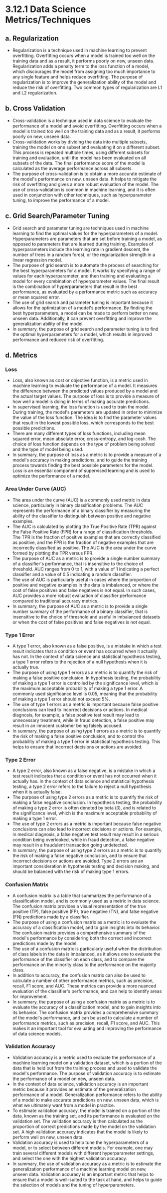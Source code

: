 # 3.12.1 Data Science Metrics/Techniques

## a. Regularization 
- Regularization is a technique used in machine learning to prevent overfitting. Overfitting occurs when a model is trained too well on the training data and as a result, it performs poorly on new, unseen data. Regularization adds a penalty term to the loss function of a model, which discourages the model from assigning too much importance to any single feature and helps reduce overfitting. The purpose of regularization is to improve the generalization ability of the model and reduce the risk of overfitting. Two common types of regularization are L1 and L2 regularization.

## b. Cross Validation 
- Cross-validation is a technique used in data science to evaluate the performance of a model and avoid overfitting. Overfitting occurs when a model is trained too well on the training data and as a result, it performs poorly on new, unseen data.
- Cross-validation works by dividing the data into multiple subsets, training the model on one subset and evaluating it on a different subset. This process is repeated multiple times, using different subsets for training and evaluation, until the model has been evaluated on all subsets of the data. The final performance score of the model is calculated as the average performance across all subsets.
- The purpose of cross-validation is to obtain a more accurate estimate of the model's performance on new, unseen data. It helps to mitigate the risk of overfitting and gives a more robust evaluation of the model. The use of cross-validation is common in machine learning, and it is often used in conjunction with other techniques, such as hyperparameter tuning, to improve the performance of a model.

## c. Grid Search/Parameter Tuning
- Grid search and parameter tuning are techniques used in machine learning to find the optimal values for the hyperparameters of a model. Hyperparameters are parameters that are set before training a model, as opposed to parameters that are learned during training. Examples of hyperparameters include the learning rate in gradient descent, the number of trees in a random forest, or the regularization strength in a linear regression model.
- The purpose of grid search is to automate the process of searching for the best hyperparameters for a model. It works by specifying a range of values for each hyperparameter, and then training and evaluating a model for every combination of hyperparameter values. The final result is the combination of hyperparameters that result in the best performance, as evaluated by a performance metric such as accuracy or mean squared error.
- The use of grid search and parameter tuning is important because it allows for the optimization of a model's performance. By finding the best hyperparameters, a model can be made to perform better on new, unseen data. Additionally, it can prevent overfitting and improve the generalization ability of the model.
- In summary, the purpose of grid search and parameter tuning is to find the optimal hyperparameters for a model, which results in improved performance and reduced risk of overfitting.

## d. Metrics
### Loss
- Loss, also known as cost or objective function, is a metric used in machine learning to evaluate the performance of a model. It measures the difference between the predicted values produced by a model and the actual target values. The purpose of loss is to provide a measure of how well a model is doing in terms of making accurate predictions.
- In supervised learning, the loss function is used to train the model. During training, the model's parameters are updated in order to minimize the value of the loss function. The idea is to find the parameter values that result in the lowest possible loss, which corresponds to the best possible predictions.
- There are many different types of loss functions, including mean squared error, mean absolute error, cross-entropy, and log-cosh. The choice of loss function depends on the type of problem being solved and the type of model being used.
- In summary, the purpose of loss as a metric is to provide a measure of a model's accuracy in making predictions, and to guide the training process towards finding the best possible parameters for the model. Loss is an essential component of supervised learning and is used to optimize the performance of a model.

### Area Under Curve (AUC)
- The area under the curve (AUC) is a commonly used metric in data science, particularly in binary classification problems. The AUC represents the performance of a binary classifier by measuring the ability of the classifier to distinguish between positive and negative examples.
- The AUC is calculated by plotting the True Positive Rate (TPR) against the False Positive Rate (FPR) for a range of classification thresholds. The TPR is the fraction of positive examples that are correctly classified as positive, and the FPR is the fraction of negative examples that are incorrectly classified as positive. The AUC is the area under the curve formed by plotting the TPR versus FPR.
- The purpose of AUC as a metric is to provide a single number summary of a classifier's performance, that is insensitive to the choice of threshold. AUC ranges from 0 to 1, with a value of 1 indicating a perfect classifier and a value of 0.5 indicating a random classifier.
- The use of AUC is particularly useful in cases where the proportion of positive and negative examples in the data is imbalanced, or where the cost of false positives and false negatives is not equal. In such cases, AUC provides a more robust evaluation of classifier performance compared to traditional accuracy metrics.
- In summary, the purpose of AUC as a metric is to provide a single number summary of the performance of a binary classifier, that is insensitive to the choice of threshold and useful in imbalanced datasets or when the cost of false positives and false negatives is not equal.

### Type 1 Error
- A type 1 error, also known as a false positive, is a mistake in which a test result indicates that a condition or event has occurred when it actually has not. In the context of data science and statistical hypothesis testing, a type 1 error refers to the rejection of a null hypothesis when it is actually true.
- The purpose of using type 1 errors as a metric is to quantify the risk of making a false positive conclusion. In hypothesis testing, the probability of making a type 1 error is controlled by the significance level, which is the maximum acceptable probability of making a type 1 error. A commonly used significance level is 0.05, meaning that the probability of making a type 1 error should not exceed 5%.
- The use of type 1 errors as a metric is important because false positive conclusions can lead to incorrect decisions or actions. In medical diagnosis, for example, a false positive test result may lead to unnecessary treatment, while in fraud detection, a false positive may result in an innocent customer being falsely accused.
- In summary, the purpose of using type 1 errors as a metric is to quantify the risk of making a false positive conclusion, and to control the probability of making a type 1 error in statistical hypothesis testing. This helps to ensure that incorrect decisions or actions are avoided.

### Type 2 Error
- A type 2 error, also known as a false negative, is a mistake in which a test result indicates that a condition or event has not occurred when it actually has. In the context of data science and statistical hypothesis testing, a type 2 error refers to the failure to reject a null hypothesis when it is actually false.
- The purpose of using type 2 errors as a metric is to quantify the risk of making a false negative conclusion. In hypothesis testing, the probability of making a type 2 error is often denoted by beta (β), and is related to the significance level, which is the maximum acceptable probability of making a type 1 error.
- The use of type 2 errors as a metric is important because false negative conclusions can also lead to incorrect decisions or actions. For example, in medical diagnosis, a false negative test result may result in a serious condition being overlooked, while in fraud detection, a false negative may result in a fraudulent transaction going undetected.
- In summary, the purpose of using type 2 errors as a metric is to quantify the risk of making a false negative conclusion, and to ensure that incorrect decisions or actions are avoided. Type 2 errors are an important consideration in hypothesis testing and decision making, and should be balanced with the risk of making type 1 errors.

### Confusion Matrix
- A confusion matrix is a table that summarizes the performance of a classification model, and is commonly used as a metric in data science. The confusion matrix provides a visual representation of the true positive (TP), false positive (FP), true negative (TN), and false negative (FN) predictions made by a classifier.
- The purpose of using a confusion matrix as a metric is to evaluate the accuracy of a classification model, and to gain insights into its behavior. The confusion matrix provides a comprehensive summary of the model's performance by considering both the correct and incorrect predictions made by the model.
- The use of a confusion matrix is particularly useful when the distribution of class labels in the data is imbalanced, as it allows one to evaluate the performance of the classifier on each class, and to compare the performance on the minority class to the performance on the majority class.
- In addition to accuracy, the confusion matrix can also be used to calculate a number of other performance metrics, such as precision, recall, F1 score, and AUC. These metrics can provide a more nuanced evaluation of the classifier's performance, and can help to identify areas for improvement.
- In summary, the purpose of using a confusion matrix as a metric is to evaluate the accuracy of a classification model, and to gain insights into its behavior. The confusion matrix provides a comprehensive summary of the model's performance, and can be used to calculate a number of performance metrics, such as precision, recall, F1 score, and AUC. This makes it an important tool for evaluating and improving the performance of data science models.

### Validation Accuracy
- Validation accuracy is a metric used to evaluate the performance of a machine learning model on a validation dataset, which is a portion of the data that is held out from the training process and used to validate the model's performance. The purpose of validation accuracy is to estimate the performance of a model on new, unseen data.
- In the context of data science, validation accuracy is an important metric because it provides an estimate of the generalization performance of a model. Generalization performance refers to the ability of a model to make accurate predictions on new, unseen data, which is what we ultimately want from a model in practice.
- To estimate validation accuracy, the model is trained on a portion of the data, known as the training set, and its performance is evaluated on the validation set. The validation accuracy is then calculated as the proportion of correct predictions made by the model on the validation set. A high validation accuracy indicates that the model is likely to perform well on new, unseen data.
- Validation accuracy is used to help tune the hyperparameters of a model, or to select between different models. For example, one may train several different models with different hyperparameter settings, and select the one with the highest validation accuracy.
- In summary, the use of validation accuracy as a metric is to estimate the generalization performance of a machine learning model on new, unseen data. Validation accuracy is an important metric that helps to ensure that a model is well-suited to the task at hand, and helps to guide the selection of models and the tuning of hyperparameters.

